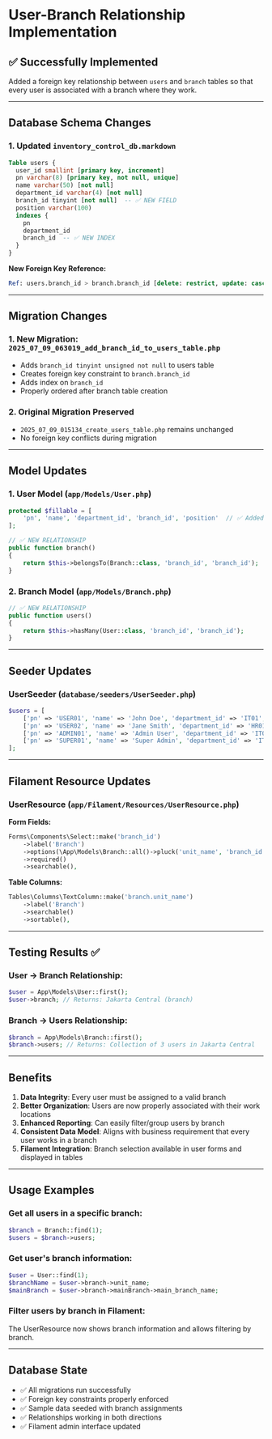 # User-Branch Relationship Implementation

## ✅ **Successfully Implemented**

Added a foreign key relationship between `users` and `branch` tables so that every user is associated with a branch where they work.

---

## **Database Schema Changes**

### 1. **Updated `inventory_control_db.markdown`**
```sql
Table users {
  user_id smallint [primary key, increment]
  pn varchar(8) [primary key, not null, unique]
  name varchar(50) [not null]
  department_id varchar(4) [not null]
  branch_id tinyint [not null]  -- ✅ NEW FIELD
  position varchar(100)
  indexes {
    pn
    department_id
    branch_id  -- ✅ NEW INDEX
  }
}
```

**New Foreign Key Reference:**
```sql
Ref: users.branch_id > branch.branch_id [delete: restrict, update: cascade]
```

---

## **Migration Changes**

### 1. **New Migration**: `2025_07_09_063019_add_branch_id_to_users_table.php`
- Adds `branch_id tinyint unsigned not null` to users table
- Creates foreign key constraint to `branch.branch_id`
- Adds index on `branch_id` 
- Properly ordered after branch table creation

### 2. **Original Migration Preserved**
- `2025_07_09_015134_create_users_table.php` remains unchanged
- No foreign key conflicts during migration

---

## **Model Updates**

### 1. **User Model** (`app/Models/User.php`)
```php
protected $fillable = [
    'pn', 'name', 'department_id', 'branch_id', 'position'  // ✅ Added branch_id
];

// ✅ NEW RELATIONSHIP
public function branch()
{
    return $this->belongsTo(Branch::class, 'branch_id', 'branch_id');
}
```

### 2. **Branch Model** (`app/Models/Branch.php`)
```php
// ✅ NEW RELATIONSHIP
public function users()
{
    return $this->hasMany(User::class, 'branch_id', 'branch_id');
}
```

---

## **Seeder Updates**

### **UserSeeder** (`database/seeders/UserSeeder.php`)
```php
$users = [
    ['pn' => 'USER01', 'name' => 'John Doe', 'department_id' => 'IT01', 'branch_id' => 1, 'position' => 'IT Manager'],
    ['pn' => 'USER02', 'name' => 'Jane Smith', 'department_id' => 'HR01', 'branch_id' => 2, 'position' => 'HR Specialist'],
    ['pn' => 'ADMIN01', 'name' => 'Admin User', 'department_id' => 'IT01', 'branch_id' => 1, 'position' => 'System Administrator'],
    ['pn' => 'SUPER01', 'name' => 'Super Admin', 'department_id' => 'IT01', 'branch_id' => 1, 'position' => 'Super Administrator'],
];
```

---

## **Filament Resource Updates**

### **UserResource** (`app/Filament/Resources/UserResource.php`)

**Form Fields:**
```php
Forms\Components\Select::make('branch_id')
    ->label('Branch')
    ->options(\App\Models\Branch::all()->pluck('unit_name', 'branch_id'))
    ->required()
    ->searchable(),
```

**Table Columns:**
```php
Tables\Columns\TextColumn::make('branch.unit_name')
    ->label('Branch')
    ->searchable()
    ->sortable(),
```

---

## **Testing Results** ✅

### **User → Branch Relationship:**
```php
$user = App\Models\User::first();
$user->branch; // Returns: Jakarta Central (branch)
```

### **Branch → Users Relationship:**
```php
$branch = App\Models\Branch::first();
$branch->users; // Returns: Collection of 3 users in Jakarta Central
```

---

## **Benefits**

1. **Data Integrity**: Every user must be assigned to a valid branch
2. **Better Organization**: Users are now properly associated with their work locations
3. **Enhanced Reporting**: Can easily filter/group users by branch
4. **Consistent Data Model**: Aligns with business requirement that every user works in a branch
5. **Filament Integration**: Branch selection available in user forms and displayed in tables

---

## **Usage Examples**

### **Get all users in a specific branch:**
```php
$branch = Branch::find(1);
$users = $branch->users; 
```

### **Get user's branch information:**
```php
$user = User::find(1);
$branchName = $user->branch->unit_name;
$mainBranch = $user->branch->mainBranch->main_branch_name;
```

### **Filter users by branch in Filament:**
The UserResource now shows branch information and allows filtering by branch.

---

## **Database State**
- ✅ All migrations run successfully
- ✅ Foreign key constraints properly enforced
- ✅ Sample data seeded with branch assignments
- ✅ Relationships working in both directions
- ✅ Filament admin interface updated
